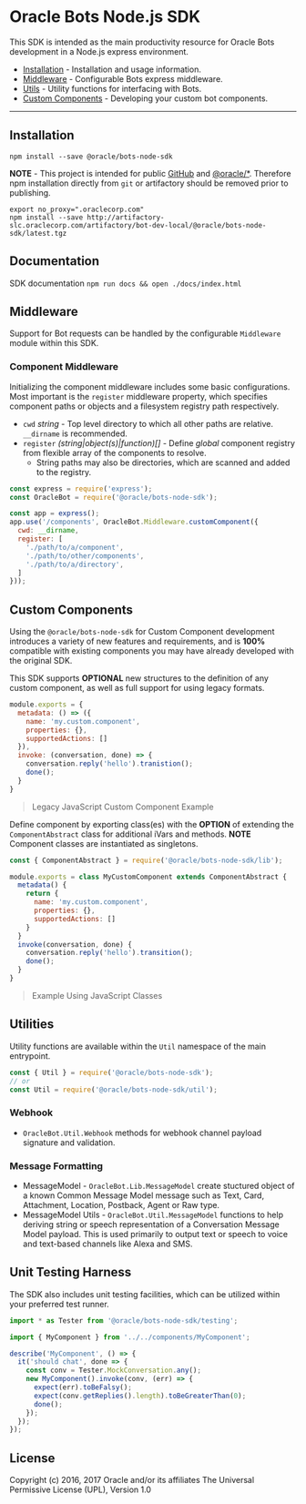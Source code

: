 # Oracle Bots Node.js SDK

This SDK is intended as the main productivity resource for Oracle Bots development in a Node.js
express environment.

- [Installation](#installation) - Installation and usage information.
- [Middleware](#middleware) - Configurable Bots express middleware.
- [Utils](#utilities) - Utility functions for interfacing with Bots.
- [Custom Components](#custom-components) - Developing your custom bot components.

---

## Installation

```shell
npm install --save @oracle/bots-node-sdk
```

**NOTE** - This project is intended for public [GitHub](https://github.com/oracle/) and
[@oracle/*](https://www.npmjs.com/org/oracle). Therefore npm installation directly from
`git` or artifactory should be removed prior to publishing.

```shell
export no_proxy=".oraclecorp.com"
npm install --save http://artifactory-slc.oraclecorp.com/artifactory/bot-dev-local/@oracle/bots-node-sdk/latest.tgz
```

## Documentation

SDK documentation `npm run docs && open ./docs/index.html`

## Middleware

Support for Bot requests can be handled by the configurable `Middleware` module within this SDK.

### Component Middleware

Initializing the component middleware includes some basic configurations. Most important
is the `register` middleware property, which specifies component
paths or objects and a filesystem registry path respectively.

- `cwd` *string* - Top level directory to which all other paths are relative. `__dirname` is recommended.
- `register` *(string|object(s)|function)[]* - Define *global* component registry from flexible array of the components to resolve.
  - String paths may also be directories, which are scanned and added to the registry.

```javascript
const express = require('express');
const OracleBot = require('@oracle/bots-node-sdk');

const app = express();
app.use('/components', OracleBot.Middleware.customComponent({
  cwd: __dirname,
  register: [
    './path/to/a/component',
    './path/to/other/components',
    './path/to/a/directory',
  ]
}));
```

## Custom Components

Using the `@oracle/bots-node-sdk` for Custom Component development introduces a variety of new
features and requirements, and is **100%** compatible with existing components you may have
already developed with the original SDK.

This SDK supports **OPTIONAL** new structures to the definition of any custom component, as well
as full support for using legacy formats.

```javascript
module.exports = {
  metadata: () => ({
    name: 'my.custom.component',
    properties: {},
    supportedActions: []
  }),
  invoke: (conversation, done) => {
    conversation.reply('hello').tranistion();
    done();
  }
}
```

> Legacy JavaScript Custom Component Example

Define component by exporting class(es) with the **OPTION** of extending the
`ComponentAbstract` class for additional iVars and methods. **NOTE** Component
classes are instantiated as singletons.

```javascript
const { ComponentAbstract } = require('@oracle/bots-node-sdk/lib');

module.exports = class MyCustomComponent extends ComponentAbstract {
  metadata() {
    return {
      name: 'my.custom.component',
      properties: {},
      supportedActions: []
    }
  }
  invoke(conversation, done) {
    conversation.reply('hello').transition();
    done();
  }
}
```

> Example Using JavaScript Classes

## Utilities

Utility functions are available within the `Util` namespace of the main entrypoint.

```javascript
const { Util } = require('@oracle/bots-node-sdk');
// or
const Util = require('@oracle/bots-node-sdk/util');
```

### Webhook

- `OracleBot.Util.Webhook` methods for webhook channel payload signature and validation.

### Message Formatting

- MessageModel - `OracleBot.Lib.MessageModel` create stuctured object of a known Common Message Model message such as Text, Card, Attachment, Location, Postback, Agent or Raw type.
- MessageModel Utils - `OracleBot.Util.MessageModel` functions to help deriving string or speech representation of a Conversation Message Model payload. This is used primarily to output text or speech to voice and text-based channels like Alexa and SMS.

## Unit Testing Harness

The SDK also includes unit testing facilities, which can be utilized within
your preferred test runner.

```javascript
import * as Tester from '@oracle/bots-node-sdk/testing';

import { MyComponent } from '../../components/MyComponent';

describe('MyComponent', () => {
  it('should chat', done => {
    const conv = Tester.MockConversation.any();
    new MyComponent().invoke(conv, (err) => {
      expect(err).toBeFalsy();
      expect(conv.getReplies().length).toBeGreaterThan(0);
      done();
    });
  });
});
```

## License

Copyright (c) 2016, 2017 Oracle and/or its affiliates The Universal Permissive License (UPL), Version 1.0